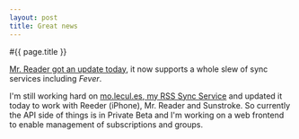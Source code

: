 ```yaml
---
layout: post
title: Great news
---
```


#{{ page.title }}

[Mr. Reader got an update today](http://www.curioustimes.de/mrreader/history/index.html), it now supports a whole slew of sync services including *Fever*.

I'm still working hard on [mo.lecul.es, my RSS Sync Service](http://mo.lecul.es) and updated it today to work with Reeder (iPhone), Mr. Reader and Sunstroke. So currently the API side of things is in Private Beta and I'm working on a web frontend to enable management of subscriptions and groups.